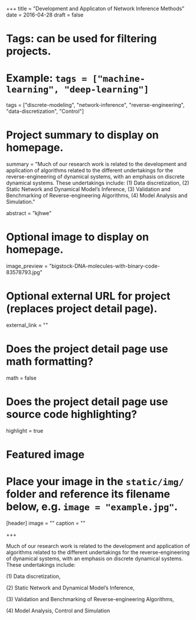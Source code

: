 +++
title = "Development and Applicaton of Network Inference Methods"
date = 2016-04-28
draft = false

# Tags: can be used for filtering projects.
# Example: `tags = ["machine-learning", "deep-learning"]`
tags = ["discrete-modeling", "network-inference", "reverse-engineering", "data-discretization", "Control"]

# Project summary to display on homepage.
summary = "Much of our research work is related to the development and application of algorithms related to the different undertakings for the reverse-engineering of dynamical systems, with an emphasis on discrete dynamical systems. These undertakings include: (1) Data discretization, (2) Static Network and Dynamical Model’s Inference, (3) Validation and Benchmarking of Reverse-engineering Algorithms, (4) Model Analysis and Simulation."

abstract = "kjhwe"

# Optional image to display on homepage.
image_preview = "bigstock-DNA-molecules-with-binary-code-83578793.jpg"

# Optional external URL for project (replaces project detail page).
external_link = ""

# Does the project detail page use math formatting?
math = false

# Does the project detail page use source code highlighting?
highlight = true

# Featured image
# Place your image in the `static/img/` folder and reference its filename below, e.g. `image = "example.jpg"`.
[header]
image = ""
caption = ""

+++

Much of our research work is related to the development and application of algorithms related to the different undertakings for the reverse-engineering of dynamical systems, with an emphasis on discrete dynamical systems. These undertakings include: 

(1) Data discretization, 

(2) Static Network and Dynamical Model’s Inference, 

(3) Validation and Benchmarking of Reverse-engineering Algorithms,

(4) Model Analysis, Control and Simulation